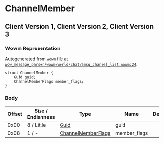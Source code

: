# ChannelMember

## Client Version 1, Client Version 2, Client Version 3

### Wowm Representation

Autogenerated from `wowm` file at [`wow_message_parser/wowm/world/chat/smsg_channel_list.wowm:24`](https://github.com/gtker/wow_messages/tree/main/wow_message_parser/wowm/world/chat/smsg_channel_list.wowm#L24).
```rust,ignore
struct ChannelMember {
    Guid guid;
    ChannelMemberFlags member_flags;
}
```
### Body

| Offset | Size / Endianness | Type | Name | Description | Comment |
| ------ | ----------------- | ---- | ---- | ----------- | ------- |
| 0x00 | 8 / Little | [Guid](../spec/packed-guid.md) | guid |  |  |
| 0x08 | 1 / - | [ChannelMemberFlags](channelmemberflags.md) | member_flags |  |  |


